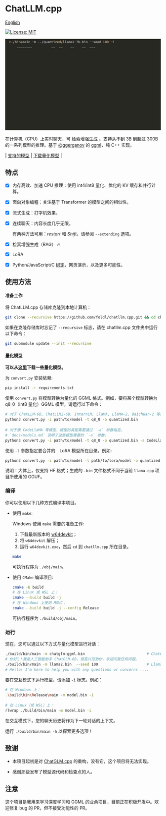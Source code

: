 # ChatLLM.cpp

[English](README.md)

[![License: MIT](https://img.shields.io/badge/license-MIT-blue)](LICENSE)

![](./docs/demo.gif)

在计算机（CPU）上实时聊天，可 [检索增强生成](./docs/rag.md) 。支持从不到 3B 到超过 300B 的一系列模型的推理。基于 [@ggerganov](https://github.com/ggerganov) 的 [ggml](https://github.com/ggerganov/ggml)，纯 C++ 实现。

| [支持的模型](./docs/models.md) | [下载量化模型](https://modelscope.cn/models/judd2024/chatllm_quantized_models) |

## 特点

- [x] 内存高效、加速 CPU 推理：使用 int4/int8 量化、优化的 KV 缓存和并行计算。
- [x] 面向对象编程：关注基于 Transformer 的模型之间的相似性。
- [x] 流式生成：打字机效果。
- [x] 连续聊天：内容长度几乎无限。

    有两种方法可用：_restart_ 和 _Shift_。请参阅 `--extending` 选项。

- [x] 检索增强生成（RAG） 🔥

- [x] LoRA
- [x] Python/JavaScript/C [绑定](./docs/binding.md)，网页演示，以及更多可能性。

## 使用方法

#### 准备工作

将 ChatLLM.cpp 存储库克隆到本地计算机：

```sh
git clone --recursive https://github.com/foldl/chatllm.cpp.git && cd chatllm.cpp
```

如果在克隆存储库时忘记了 `--recursive` 标志，请在 chatllm.cpp 文件夹中运行以下命令：

```sh
git submodule update --init --recursive
```

#### 量化模型

**可以从[这里](https://modelscope.cn/models/judd2024/chatllm_quantized_models)下载一些量化模型。**

为 `convert.py` 安装依赖:

```sh
pip install -r requirements.txt
```

使用 `convert.py` 将模型转换为量化的 GGML 格式。例如，要将某个模型转换为 q8_0（int8 量化）GGML 模型，请运行以下命令：

```sh
# 对于 ChatLLM-6B, ChatLLM2-6B, InternLM, LlaMA, LlaMA-2, Baichuan-2 等模型，使用以下命令转换
python3 convert.py -i path/to/model -t q8_0 -o quantized.bin

# 对于像 CodeLlaMA 等模型，模型的类型需要通过 `-a` 参数指定。
# `docs/models.md` 说明了这些模型需要的 `-a` 参数。
python3 convert.py -i path/to/model -t q8_0 -o quantized.bin -a CodeLlaMA
```

使用 `-l` 参数指定要合并的　LoRA 模型所在目录。例如:

```sh
python3 convert.py -i path/to/model -l path/to/lora/model -o quantized.bin
```

说明：大体上，仅支持 HF 格式；生成的 `.bin` 文件格式不同于当前 `llama.cpp` 项目所使用的 GGUF。

### 编译

你可以使用以下几种方式编译本项目。

- 使用 `make`:

  Windows 使用 `make` 需要的准备工作:

  1. 下载最新版本的 [w64devkit](https://github.com/skeeto/w64devkit/releases)；
  2. 将 `w64devkit` 解压；
  3. 运行 `w64devkit.exe`，然后 `cd` 到 `chatllm.cpp` 所在目录。

  ```sh
  make
  ```

  可执行程序为 `./obj/main`。

- 使用 `CMake` 编译项目:

  ```sh
  cmake -B build
  # 在 Linux 或 WSL 上：
  cmake --build build -j
  # 在 Windows 上使用 MSVC：
  cmake --build build -j --config Release
  ```

  可执行程序为 `./build/obj/main`。

### 运行

现在，您可以通过以下方式与量化模型进行对话：

```sh
./build/bin/main -m chatglm-ggml.bin                            # ChatGLM-6B
# 你好👋！我是人工智能助手 ChatGLM-6B，很高兴见到你，欢迎问我任何问题。
./build/bin/main -m llama2.bin  --seed 100                      # Llama-2-Chat-7B
# Hello! I'm here to help you with any questions or concerns ....
```

要在交互模式下运行模型，请添加 `-i` 标志。例如：

```sh
# 在 Windows 上：
.\build\bin\Release\main -m model.bin -i

# 在 Linux（或 WSL）上：
rlwrap ./build/bin/main -m model.bin -i
```

在交互模式下，您的聊天历史将作为下一轮对话的上下文。

运行 `./build/bin/main -h` 以探索更多选项！

## 致谢

* 本项目起初是对 [ChatGLM.cpp](https://github.com/li-plus/chatglm.cpp) 的重构，没有它，这个项目将无法实现。

* 感谢那些发布了模型源代码和检查点的人。

## 注意

这个项目是我用来学习深度学习和 GGML 的业余项目，目前正在积极开发中。欢迎修复 bug 的 PR，但不接受功能性的 PR。

